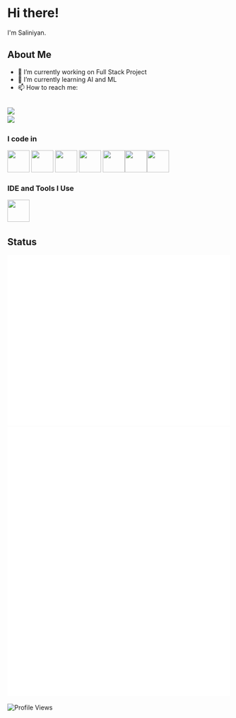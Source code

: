 # Hi there!

I'm Saliniyan.

## About Me

- 🔭 I’m currently working on Full Stack Project
- 🌱 I’m currently learning AI and ML
- 📫 How to reach me:

<br /> [<img src="https://img.shields.io/badge/LinkedIn-0077B5?style=for-the-badge&logo=linkedin&logoColor=white" />](https://www.linkedin.com/in/saliniyan-p-65231b256/)
<br />[<img src="https://img.shields.io/badge/Gmail-D14836?style=for-the-badge&logo=gmail&logoColor=white" />](mailto:saliniyanp02@gmail.com)

### I code in
<img height="50" width="50" src="https://img.icons8.com/color/48/000000/python.png" /> <img height="50" width="50" src="https://img.icons8.com/color/48/000000/c-programming.png" /> <img height="50" width="50" src="https://img.icons8.com/color/48/000000/java-coffee-cup-logo.png" /> <img height="50" width="50" src="https://img.icons8.com/color/48/000000/html-5.png" /> <img height="50" width="50" src="https://img.icons8.com/color/48/000000/css3.png" /><img height="50" width="50" src="https://img.icons8.com/color/48/000000/bootstrap.png" /><img height="50" width="50" src="https://img.icons8.com/color/48/000000/javascript.png"/>

### IDE and Tools I Use
<img height="50" width="50" src="https://img.icons8.com/color/48/000000/visual-studio-code-2019.png"/>

## Status

<img src="/github-metrics.svg" alt="Metrics" >
<img src="/metrics.plugin.isocalendar.svg" alt="Calender" >


![Profile Views](https://komarev.com/ghpvc/?username=saliniyan&style=for-the-badge&color=blueviolet&label=Visitors&labelColor=1A1A1A&logoColor=white&labelPad=10&logoPad=5&borderColor=red&borderWidth=2&shadow=5)
